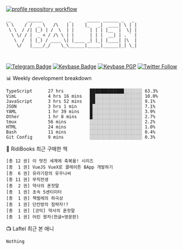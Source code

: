 [![profile repository workflow](https://github.com/vbalien/vbalien/actions/workflows/push.yml/badge.svg)](https://github.com/vbalien/vbalien/actions/workflows/push.yml)
```
__      ______          _      _____ ______ _   _ 
\ \    / /  _ \   /\   | |    |_   _|  ____| \ | |
 \ \  / /| |_) | /  \  | |      | | | |__  |  \| |
  \ \/ / |  _ < / /\ \ | |      | | |  __| | . ` |
   \  /  | |_) / ____ \| |____ _| |_| |____| |\  |
    \/   |____/_/    \_\______|_____|______|_| \_|
                                                  
                                                  
```
[![Telegram Badge](https://img.shields.io/badge/-Telegram-2CA5E0?logo=telegram)](https://t.me/vbalien)
[![Keybase Badge](https://img.shields.io/badge/-Keybase-33A0FF?logo=keybase&logoColor=white)](https://keybase.io/vbalien)
[![Keybase PGP](https://img.shields.io/keybase/pgp/vbalien)](http://sks.pod02.fleetstreetops.com/pks/lookup?search=0xE98CF73DE1E36F7D1B8A383AFD987F8DBE513071&fingerprint=on&op=index)
[![Twitter Follow](https://img.shields.io/twitter/follow/_elnyan)](https://twitter.com/_elnyan)

📊 Weekly development breakdown
```
TypeScript      27 hrs          █████████████░░░░░░░ 63.3%
VimL            4 hrs 16 mins   ██░░░░░░░░░░░░░░░░░░ 10.0%
JavaScript      3 hrs 52 mins   ██░░░░░░░░░░░░░░░░░░ 9.1%
JSON            3 hrs 1 min     █░░░░░░░░░░░░░░░░░░░ 7.1%
YAML            1 hr 39 mins    █░░░░░░░░░░░░░░░░░░░ 3.9%
Other           1 hr 8 mins     █░░░░░░░░░░░░░░░░░░░ 2.7%
tmux            56 mins         ░░░░░░░░░░░░░░░░░░░░ 2.2%
HTML            24 mins         ░░░░░░░░░░░░░░░░░░░░ 1.0%
Bash            11 mins         ░░░░░░░░░░░░░░░░░░░░ 0.4%
Git Config      9 mins          ░░░░░░░░░░░░░░░░░░░░ 0.3%
```
📖 RidiBooks 최근 구매한 책
```
[총 12 권] 이 멋진 세계에 축복을! 시리즈 
[총  1 권] VueJS VueX로 클레이튼 BApp 개발하기 
[총  6 권] 유라기장의 유우나씨 
[총 11 권] 무직전생 
[총  2 권] 약사의 혼잣말 
[총  1 권] 초속 5센티미터 
[총  1 권] 책벌레의 하극상 
[총  1 권] 단칸방의 침략자!? 
[총  1 권] [코믹] 약사의 혼잣말 
[총  1 권] 어린 왕자(한글+영문판) 
```
📺 Laftel 최근 본 애니
```
Nothing
```
